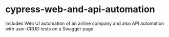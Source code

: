 # cypress-web-and-api-automation
Includes Web UI automation of an airline company and also API automation with user-CRUD tests on a Swagger page.
